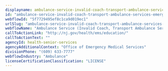 ```yaml
---
displayname: ambulance-service-invalid-coach-transport-ambulance-services-emergency-ambulance-service-volunteer-first-air-squads-are-exempt
id: "ambulance-service-invalid-coach-transport-ambulance-services-emergency-ambulance-service-volunteer-first-air-squads-are-exempt"
webflowId: "5f7729495ef8c1ca9d019ec1"
urlSlug: "ambulance-service-invalid-coach-transport-ambulance-services-emergency-ambulance-service-volunteer-first-air-squads-are-exempt"
webflowName: "Ambulance Service (Invalid Coach, Transport Ambulance Services, Emergency Ambulance Service) *Volunteer First Air Squads are Exempt"
callToActionLink: "http://nj.gov/health/ems/education/"
callToActionText: ""
agencyId: health-senior-services
agencyAdditionalContext: "Office of Emergency Medical Services"
divisionPhone: "(609) 633-7777"
webflowIndustry: "Ambulance"
licenseCertificationClassification: "LICENSE"
---
```

